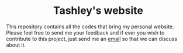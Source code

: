 <h1 align="center">Tashley's website</h1>
<p>This repository contains all the codes that bring my personal website. Please feel free to send me your feedback and if ever you wish to contribute to this project, just send me an <a href="mailto:tashleyvivesh@gmail.com">email</a> so that we can discuss about it.</p>

